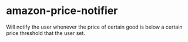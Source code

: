 # amazon-price-notifier
Will notify the user whenever the price of certain good is below a certain price threshold that the user set.
